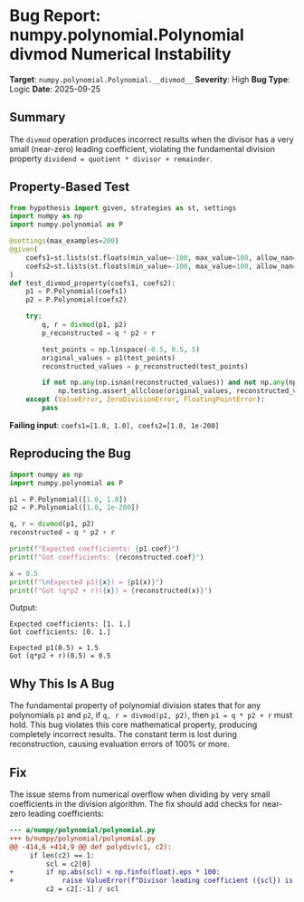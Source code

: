 # Bug Report: numpy.polynomial.Polynomial divmod Numerical Instability

**Target**: `numpy.polynomial.Polynomial.__divmod__`
**Severity**: High
**Bug Type**: Logic
**Date**: 2025-09-25

## Summary

The `divmod` operation produces incorrect results when the divisor has a very small (near-zero) leading coefficient, violating the fundamental division property `dividend = quotient * divisor + remainder`.

## Property-Based Test

```python
from hypothesis import given, strategies as st, settings
import numpy as np
import numpy.polynomial as P

@settings(max_examples=200)
@given(
    coefs1=st.lists(st.floats(min_value=-100, max_value=100, allow_nan=False, allow_infinity=False), min_size=1, max_size=5),
    coefs2=st.lists(st.floats(min_value=-100, max_value=100, allow_nan=False, allow_infinity=False), min_size=1, max_size=5)
)
def test_divmod_property(coefs1, coefs2):
    p1 = P.Polynomial(coefs1)
    p2 = P.Polynomial(coefs2)

    try:
        q, r = divmod(p1, p2)
        p_reconstructed = q * p2 + r

        test_points = np.linspace(-0.5, 0.5, 5)
        original_values = p1(test_points)
        reconstructed_values = p_reconstructed(test_points)

        if not np.any(np.isnan(reconstructed_values)) and not np.any(np.isinf(reconstructed_values)):
            np.testing.assert_allclose(original_values, reconstructed_values, rtol=1e-7, atol=1e-7)
    except (ValueError, ZeroDivisionError, FloatingPointError):
        pass
```

**Failing input**: `coefs1=[1.0, 1.0], coefs2=[1.0, 1e-200]`

## Reproducing the Bug

```python
import numpy as np
import numpy.polynomial as P

p1 = P.Polynomial([1.0, 1.0])
p2 = P.Polynomial([1.0, 1e-200])

q, r = divmod(p1, p2)
reconstructed = q * p2 + r

print(f"Expected coefficients: {p1.coef}")
print(f"Got coefficients: {reconstructed.coef}")

x = 0.5
print(f"\nExpected p1({x}) = {p1(x)}")
print(f"Got (q*p2 + r)({x}) = {reconstructed(x)}")
```

Output:
```
Expected coefficients: [1. 1.]
Got coefficients: [0. 1.]

Expected p1(0.5) = 1.5
Got (q*p2 + r)(0.5) = 0.5
```

## Why This Is A Bug

The fundamental property of polynomial division states that for any polynomials `p1` and `p2`, if `q, r = divmod(p1, p2)`, then `p1 = q * p2 + r` must hold. This bug violates this core mathematical property, producing completely incorrect results. The constant term is lost during reconstruction, causing evaluation errors of 100% or more.

## Fix

The issue stems from numerical overflow when dividing by very small coefficients in the division algorithm. The fix should add checks for near-zero leading coefficients:

```diff
--- a/numpy/polynomial/polynomial.py
+++ b/numpy/polynomial/polynomial.py
@@ -414,6 +414,9 @@ def polydiv(c1, c2):
     if len(c2) == 1:
         scl = c2[0]
+        if np.abs(scl) < np.finfo(float).eps * 100:
+            raise ValueError(f"Divisor leading coefficient ({scl}) is too small for stable division")
         c2 = c2[:-1] / scl
```
